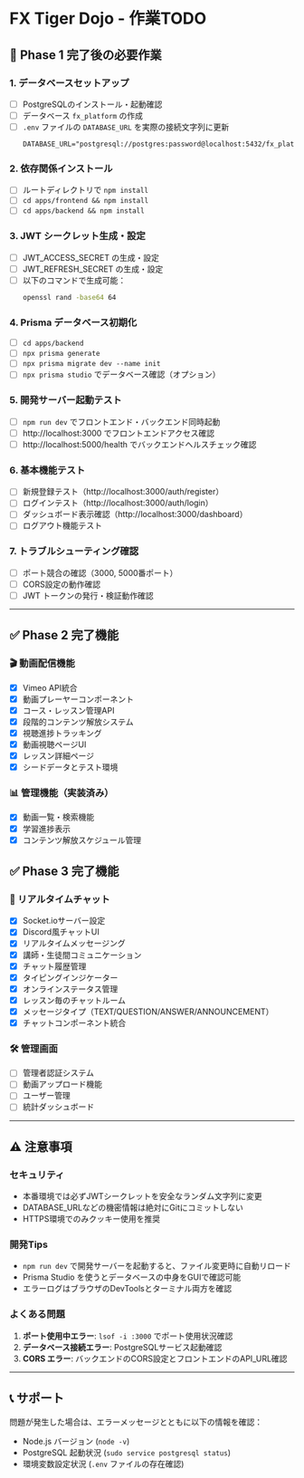 # FX Tiger Dojo - 作業TODO

## 🔧 Phase 1 完了後の必要作業

### 1. データベースセットアップ
- [ ] PostgreSQLのインストール・起動確認
- [ ] データベース `fx_platform` の作成
- [ ] `.env` ファイルの `DATABASE_URL` を実際の接続文字列に更新
  ```
  DATABASE_URL="postgresql://postgres:password@localhost:5432/fx_platform"
  ```

### 2. 依存関係インストール
- [ ] ルートディレクトリで `npm install`
- [ ] `cd apps/frontend && npm install`
- [ ] `cd apps/backend && npm install`

### 3. JWT シークレット生成・設定
- [ ] JWT_ACCESS_SECRET の生成・設定
- [ ] JWT_REFRESH_SECRET の生成・設定
- [ ] 以下のコマンドで生成可能：
  ```bash
  openssl rand -base64 64
  ```

### 4. Prisma データベース初期化
- [ ] `cd apps/backend`
- [ ] `npx prisma generate`
- [ ] `npx prisma migrate dev --name init`
- [ ] `npx prisma studio` でデータベース確認（オプション）

### 5. 開発サーバー起動テスト
- [ ] `npm run dev` でフロントエンド・バックエンド同時起動
- [ ] http://localhost:3000 でフロントエンドアクセス確認
- [ ] http://localhost:5000/health でバックエンドヘルスチェック確認

### 6. 基本機能テスト
- [ ] 新規登録テスト（http://localhost:3000/auth/register）
- [ ] ログインテスト（http://localhost:3000/auth/login）
- [ ] ダッシュボード表示確認（http://localhost:3000/dashboard）
- [ ] ログアウト機能テスト

### 7. トラブルシューティング確認
- [ ] ポート競合の確認（3000, 5000番ポート）
- [ ] CORS設定の動作確認
- [ ] JWT トークンの発行・検証動作確認

---

## ✅ Phase 2 完了機能

### 🎬 動画配信機能
- [x] Vimeo API統合
- [x] 動画プレーヤーコンポーネント
- [x] コース・レッスン管理API
- [x] 段階的コンテンツ解放システム
- [x] 視聴進捗トラッキング
- [x] 動画視聴ページUI
- [x] レッスン詳細ページ
- [x] シードデータとテスト環境

### 📊 管理機能（実装済み）
- [x] 動画一覧・検索機能
- [x] 学習進捗表示
- [x] コンテンツ解放スケジュール管理

## ✅ Phase 3 完了機能

### 💬 リアルタイムチャット
- [x] Socket.ioサーバー設定
- [x] Discord風チャットUI
- [x] リアルタイムメッセージング
- [x] 講師・生徒間コミュニケーション
- [x] チャット履歴管理
- [x] タイピングインジケーター
- [x] オンラインステータス管理
- [x] レッスン毎のチャットルーム
- [x] メッセージタイプ（TEXT/QUESTION/ANSWER/ANNOUNCEMENT）
- [x] チャットコンポーネント統合

### 🛠️ 管理画面
- [ ] 管理者認証システム
- [ ] 動画アップロード機能
- [ ] ユーザー管理
- [ ] 統計ダッシュボード

---

## ⚠️ 注意事項

### セキュリティ
- 本番環境では必ずJWTシークレットを安全なランダム文字列に変更
- DATABASE_URLなどの機密情報は絶対にGitにコミットしない
- HTTPS環境でのみクッキー使用を推奨

### 開発Tips
- `npm run dev` で開発サーバーを起動すると、ファイル変更時に自動リロード
- Prisma Studio を使うとデータベースの中身をGUIで確認可能
- エラーログはブラウザのDevToolsとターミナル両方を確認

### よくある問題
1. **ポート使用中エラー**: `lsof -i :3000` でポート使用状況確認
2. **データベース接続エラー**: PostgreSQLサービス起動確認
3. **CORS エラー**: バックエンドのCORS設定とフロントエンドのAPI_URL確認

---

## 📞 サポート
問題が発生した場合は、エラーメッセージとともに以下の情報を確認：
- Node.js バージョン (`node -v`)
- PostgreSQL 起動状況 (`sudo service postgresql status`)
- 環境変数設定状況 (`.env` ファイルの存在確認)